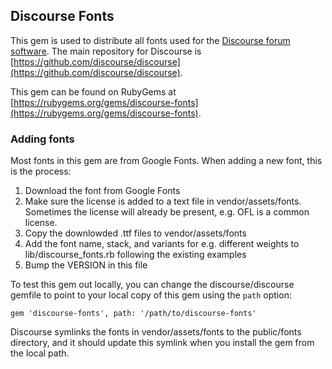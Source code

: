 ## Discourse Fonts

This gem is used to distribute all fonts used for the [Discourse forum software](https://discourse.org/). The main repository for Discourse is [https://github.com/discourse/discourse](https://github.com/discourse/discourse).

This gem can be found on RubyGems at [https://rubygems.org/gems/discourse-fonts](https://rubygems.org/gems/discourse-fonts).

### Adding fonts

Most fonts in this gem are from Google Fonts. When adding a new font, this is the process:

1. Download the font from Google Fonts
1. Make sure the license is added to a text file in vendor/assets/fonts. Sometimes the license will already be present, e.g. OFL is a common license.
1. Copy the downlowded .ttf files to vendor/assets/fonts
1. Add the font name, stack, and variants for e.g. different weights to lib/discourse_fonts.rb following the existing examples
1. Bump the VERSION in this file

To test this gem out locally, you can change the discourse/discourse gemfile to point to your local copy of this gem using the `path` option:

```
gem 'discourse-fonts', path: '/path/to/discourse-fonts'
```

Discourse symlinks the fonts in vendor/assets/fonts to the public/fonts directory, and it should update this symlink when you install the gem from the local path.

